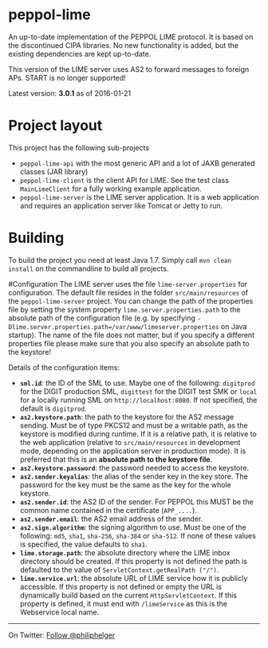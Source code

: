 # peppol-lime
An up-to-date implementation of the PEPPOL LIME protocol. 
It is based on the discontinued CIPA libraries.
No new functionality is added, but the existing dependencies are kept up-to-date.

This version of the LIME server uses AS2 to forward messages to foreign APs. START is no longer supported!

Latest version: **3.0.1** as of 2016-01-21

# Project layout
This project has the following sub-projects
  * `peppol-lime-api` with the most generic API and a lot of JAXB generated classes (JAR library)
  * `peppol-lime-client` is the client API for LIME. See the test class `MainLimeClient` for a fully working example application.
  * `peppol-lime-server` is the LIME server application. It is a web application and requires an application server like Tomcat or Jetty to run. 
  
# Building
To build the project you need at least Java 1.7.
Simply call `mvn clean install` on the commandline to build all projects.

#Configuration
The LIME server uses the file `lime-server.properties` for configuration. The default file resides in the folder `src/main/resources` of the `peppol-lime-server` project. You can change the path of the properties file by setting the system property `lime.server.properties.path` to the absolute path of the configuration file (e.g. by specifying `-Dlime.server.properties.path=/var/www/limeserver.properties` on Java startup). The name of the file does not matter, but if you specify a different properties file please make sure that you also specify an absolute path to the keystore!

Details of the configuration items:
  * **`sml.id`**: the ID of the SML to use. Maybe one of the following: `digitprod` for the DIGIT production SML, `digittest` for the DIGIT test SMK or `local` for a locally running SML on `http://localhost:8080`. If not specified, the default is `digitprod`.
  * **`as2.keystore.path`**: the path to the keystore for the AS2 message sending. Must be of type PKCS12 and must be a writable path, as the keystore is modified during runtime. If it is a relative path, it is relative to the web application (relative to `src/main/resources` in development mode, depending on the application server in production mode). It is preferred that this is an **absolute path to the keystore file**.
  * **`as2.keystore.password`**: the password needed to access the keystore.
  * **`as2.sender.keyalias`**: the alias of the sender key in the key store. The password for the key must be the same as the key for the whole keystore.
  * **`as2.sender.id`**: the AS2 ID of the sender. For PEPPOL this MUST be the common name contained in the certificate (`APP_....`).
  * **`as2.sender.email`**: the AS2 email address of the sender.
  * **`as2.sign.algorithm`**: the signing algorithm to use. Must be one of the following: `md5`, `sha1`, `sha-256`, `sha-384` or `sha-512`. If none of these values is specified, the value defaults to `sha1`.
  * **`lime.storage.path`**: the absolute directory where the LIME inbox directory should be created. If this property is not defined the path is defaulted to the value of `ServletContext.getRealPath ("/")`.
  * **`lime.service.url`**: the absolute URL of LIME service how it is publicly accessible. If this property is not defined or empty the URL is dynamically build based on the current `HttpServletContext`.  If this property is defined, it must end with `/limeService` as this is the Webservice local name.
   

---

On Twitter: <a href="https://twitter.com/philiphelger">Follow @philiphelger</a>
